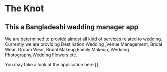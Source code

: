 # The Knot 
## This a Bangladeshi wedding manager app 

We are determined to provide almost all kind of services related to wedding. Currently we are providing Destination Wedding ,Venue Management, Bridal Wear, Groom Wear, Bridal Makeup,Family Makeup, Wedding Photography,Wedding Flowers etc.

You may take a look at the application here []